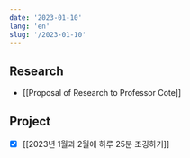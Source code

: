 ```yaml
---
date: '2023-01-10'
lang: 'en'
slug: '/2023-01-10'
---
```


## Research

- [[Proposal of Research to Professor Cote]]

## Project

- [x] [[2023년 1월과 2월에 하루 25분 조깅하기]]
